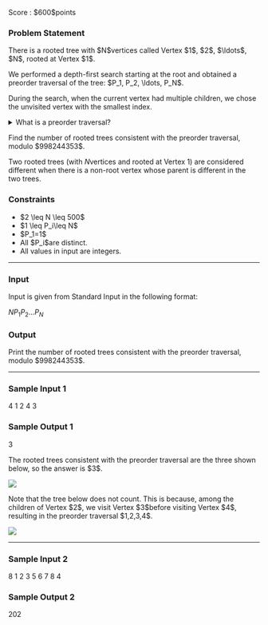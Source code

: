 
<div>

<span>

<span>

<p>
Score : $600$points
</p>

<div>

<section>

### **Problem Statement**

<p>
There is a rooted tree with $N$vertices called Vertex $1$, $2$, $\ldots$, $N$, rooted at Vertex $1$.
</p>

<p>
We performed a depth-first search starting at the root and obtained a preorder traversal of the tree: $P_1, P_2, \ldots, P_N$.

During the search, when the current vertex had multiple children, we chose the unvisited vertex with the smallest index.
</p>

<details>

<summary>
What is a preorder traversal?
</summary>

<div>
We start at the root and repeat the following procedure to list the vertices of the tree.


<li>
If the current vertex $u$is not recorded yet, record it. 
</li>

<li>
Then, if $u$has an unvisited vertex, go to that vertex.
</li>

<li>
Otherwise, terminate if $u$is the root, and go to the parent of $u$if it is not. 
</li>
The list of vertices in the order they are recorded here is the preorder traversal of the tree.


</div>

</details>

<p>
Find the number of rooted trees consistent with the preorder traversal, modulo $998244353$.

Two rooted trees (with $N$vertices and rooted at Vertex $1$) are considered different when there is a non-root vertex whose parent is different in the two trees.
</p>

</section>

</div>

<div>

<section>

### **Constraints**

<ul>

<li>
$2 \leq N \leq 500$
</li>

<li>
$1 \leq P_i\leq N$
</li>

<li>
$P_1=1$
</li>

<li>
All $P_i$are distinct.
</li>

<li>
All values in input are integers.
</li>

</ul>

</section>

</div>

---

<div>

<div>

<section>

### **Input**

<p>
Input is given from Standard Input in the following format:
</p>

<div>

$N$$P_1$$P_2$$\ldots$$P_N$
</div>

</section>

</div>

<div>

<section>

### **Output**

<p>
Print the number of rooted trees consistent with the preorder traversal, modulo $998244353$.  
</p>

</section>

</div>

</div>

---

<div>

<section>

### **Sample Input 1**

<div>

4
1 2 4 3

</div>

</section>

</div>

<div>

<section>

### **Sample Output 1**

<div>

3

</div>

<p>
The rooted trees consistent with the preorder traversal are the three shown below, so the answer is $3$.
</p>

<p>

<img src="https://img.atcoder.jp/abc252/554e2b202029960276be7564aaa0576b.png">

</img>

</p>

<p>
Note that the tree below does not count. This is because, among the children of Vertex $2$, we visit Vertex $3$before visiting Vertex $4$, resulting in the preorder traversal $1,2,3,4$.
</p>

<p>

<img src="https://img.atcoder.jp/abc252/a6f35bb1addccc64564d36b812669d55.png">

</img>

</p>

</section>

</div>

---

<div>

<section>

### **Sample Input 2**

<div>

8
1 2 3 5 6 7 8 4

</div>

</section>

</div>

<div>

<section>

### **Sample Output 2**

<div>

202

</div>

</section>

</div>

</span>

</span>

</div>

